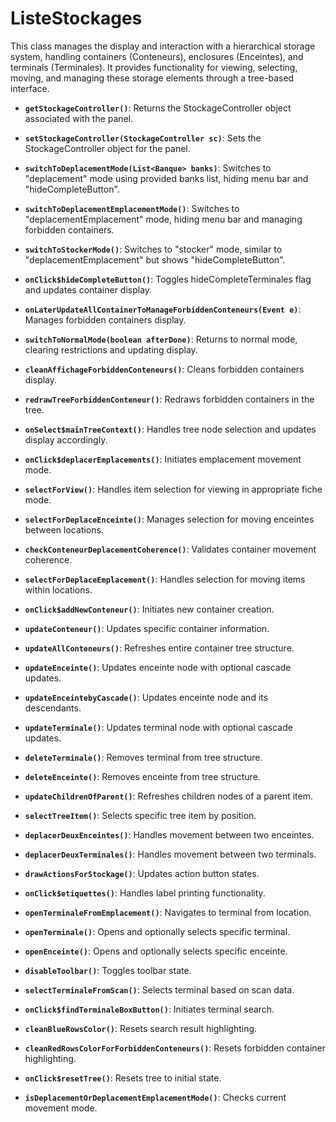 # ListeStockages

This class manages the display and interaction with a hierarchical storage system, handling containers (Conteneurs), enclosures (Enceintes), and terminals (Terminales). It provides functionality for viewing, selecting, moving, and managing these storage elements through a tree-based interface.

- **`getStockageController()`**: Returns the StockageController object associated with the panel.

- **`setStockageController(StockageController sc)`**: Sets the StockageController object for the panel.

- **`switchToDeplacementMode(List<Banque> banks)`**: Switches to "deplacement" mode using provided banks list, hiding menu bar and "hideCompleteButton".

- **`switchToDeplacementEmplacementMode()`**: Switches to "deplacementEmplacement" mode, hiding menu bar and managing forbidden containers.

- **`switchToStockerMode()`**: Switches to "stocker" mode, similar to "deplacementEmplacement" but shows "hideCompleteButton".

- **`onClick$hideCompleteButton()`**: Toggles hideCompleteTerminales flag and updates container display.

- **`onLaterUpdateAllContainerToManageForbiddenConteneurs(Event e)`**: Manages forbidden containers display.

- **`switchToNormalMode(boolean afterDone)`**: Returns to normal mode, clearing restrictions and updating display.

- **`cleanAffichageForbiddenConteneurs()`**: Cleans forbidden containers display.

- **`redrawTreeForbiddenConteneur()`**: Redraws forbidden containers in the tree.

- **`onSelect$mainTreeContext()`**: Handles tree node selection and updates display accordingly.

- **`onClick$deplacerEmplacements()`**: Initiates emplacement movement mode.

- **`selectForView()`**: Handles item selection for viewing in appropriate fiche mode.

- **`selectForDeplaceEnceinte()`**: Manages selection for moving enceintes between locations.

- **`checkConteneurDeplacementCoherence()`**: Validates container movement coherence.

- **`selectForDeplaceEmplacement()`**: Handles selection for moving items within locations.

- **`onClick$addNewConteneur()`**: Initiates new container creation.

- **`updateConteneur()`**: Updates specific container information.

- **`updateAllConteneurs()`**: Refreshes entire container tree structure.

- **`updateEnceinte()`**: Updates enceinte node with optional cascade updates.

- **`updateEnceintebyCascade()`**: Updates enceinte node and its descendants.

- **`updateTerminale()`**: Updates terminal node with optional cascade updates.

- **`deleteTerminale()`**: Removes terminal from tree structure.

- **`deleteEnceinte()`**: Removes enceinte from tree structure.

- **`updateChildrenOfParent()`**: Refreshes children nodes of a parent item.

- **`selectTreeItem()`**: Selects specific tree item by position.

- **`deplacerDeuxEnceintes()`**: Handles movement between two enceintes.

- **`deplacerDeuxTerminales()`**: Handles movement between two terminals.

- **`drawActionsForStockage()`**: Updates action button states.

- **`onClick$etiquettes()`**: Handles label printing functionality.

- **`openTerminaleFromEmplacement()`**: Navigates to terminal from location.

- **`openTerminale()`**: Opens and optionally selects specific terminal.

- **`openEnceinte()`**: Opens and optionally selects specific enceinte.

- **`disableToolbar()`**: Toggles toolbar state.

- **`selectTerminaleFromScan()`**: Selects terminal based on scan data.

- **`onClick$findTerminaleBoxButton()`**: Initiates terminal search.

- **`cleanBlueRowsColor()`**: Resets search result highlighting.

- **`cleanRedRowsColorForForbiddenConteneurs()`**: Resets forbidden container highlighting.

- **`onClick$resetTree()`**: Resets tree to initial state.

- **`isDeplacementOrDeplacementEmplacementMode()`**: Checks current movement mode.

